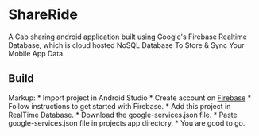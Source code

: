 # ShareRide

A Cab sharing android application built using Google's Firebase Realtime Database, which is cloud
hosted NoSQL Database To Store & Sync Your Mobile App Data.

## Build

Markup: * Import project in Android Studio
        * Create account on [Firebase](https://firebase.google.com/)
            * Follow instructions to get started with Firebase.
            * Add this project in RealTime Database.
            * Download the google-services.json file.
        * Paste google-services.json file in projects app directory.
        * You are good to go.